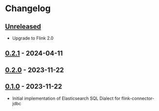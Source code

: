 # Changelog

## [Unreleased]

-   Upgrade to Flink 2.0

## [0.2.1] - 2024-04-11

## [0.2.0] - 2023-11-22

## [0.1.0] - 2023-11-22

-   Initial implementation of Elasticsearch SQL Dialect for flink-connector-jdbc

[Unreleased]: https://github.com/getindata/flink-connector-jdbc-elasticsearch-dialect/compare/0.2.1...HEAD

[0.2.1]: https://github.com/getindata/flink-connector-jdbc-elasticsearch-dialect/compare/0.2.0...0.2.1

[0.2.0]: https://github.com/getindata/flink-connector-jdbc-elasticsearch-dialect/compare/0.1.0...0.2.0

[0.1.0]: https://github.com/getindata/flink-connector-jdbc-elasticsearch-dialect/compare/bf6a3dabc150a57fc241741efd0f40600adbca45...0.1.0
